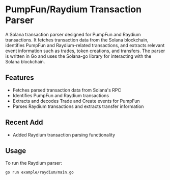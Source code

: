 # PumpFun/Raydium Transaction Parser

A Solana transaction parser designed for PumpFun and Raydium transactions. It fetches transaction data from the Solana blockchain, identifies PumpFun and Raydium-related transactions, and extracts relevant event information such as trades, token creations, and transfers. The parser is written in Go and uses the Solana-go library for interacting with the Solana blockchain.

## Features

- Fetches parsed transaction data from Solana's RPC
- Identifies PumpFun and Raydium transactions
- Extracts and decodes Trade and Create events for PumpFun
- Parses Raydium transactions and extracts transfer information

## Recent Add

- Added Raydium transaction parsing functionality

## Usage

To run the Raydium parser:

```bash
go run example/raydium/main.go
```

<!-- I GENERATED THIS BY GPT -->